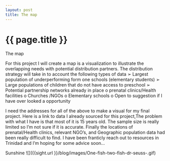 ```yaml
---
layout: post
title: The map
---
```


{{ page.title }}
================
The map

For this project I will create a map is a visualization to illustrate the overlapping needs with potential distribution partners. The distribution strategy will take in to account the following types of data
➢	Largest population of underperforming form one schools (elementary students)
➢	Large populations of children that do not have access to preschool
➢	Potential partnership networks already in place
o	prenatal clinics/Health facilities 
o	Churches /NGOs
o	Elementary schools 
o	Open to suggestion if I have over looked a opportunity

I need the addresses for all of the above to make a visual for my final project. Here is a link to data I already sourced for this project,The problem with what I have is that most of it is 15 years old. The sample size is really limited so I’m not sure if it is accurate. Finally the locations of prenatal/Health clinics, relevant NGO’s, and Geographic population data had been really difficult to find. I have been franticly reach out to resources in Trinidad and I’m hoping for some advice soon…

<p class="meta">


Sunshine
 ![]({{sight.url }}/blog/images/One-fish-two-fish-dr-seuss-.gif) 
